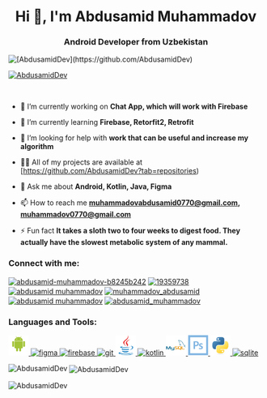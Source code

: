 <h1 align="center">Hi 👋, I'm Abdusamid Muhammadov</h1>
<h3 align="center">Android Developer from Uzbekistan</h3>

<p align="left"> <img src="https://komarev.com/ghpvc/?username=abdusamid07&label=Profile%20views&color=0e75b6&style=flat" alt="[AbdusamidDev](https://github.com/AbdusamidDev)" /> </p>

<p align="left"> <a href="https://github.com/ryo-ma/github-profile-trophy"><img src="https://github-profile-trophy.vercel.app/?username=AbdusamidDev" alt="AbdusamidDev" /></a> </p>

<p align="left"> <a href="https://twitter.com/" target="blank"><img src="https://img.shields.io/twitter/follow/?logo=twitter&style=for-the-badge" alt="" /></a> </p>

- 🔭 I’m currently working on **Chat App, which will work with Firebase**

- 🌱 I’m currently learning **Firebase, Retorfit2, Retrofit**

- 🤝 I’m looking for help with **work that can be useful and increase my algorithm**

- 👨‍💻 All of my projects are available at [https://github.com/AbdusamidDev?tab=repositories)

- 💬 Ask me about **Android, Kotlin, Java, Figma**

- 📫 How to reach me **muhammadovabdusamid0770@gmail.com, muhammadov0770@gmail.com**

- ⚡ Fun fact **It takes a sloth two to four weeks to digest food. They actually have the slowest metabolic system of any mammal.**

<h3 align="left">Connect with me:</h3>
<p align="left">
<a href="https://linkedin.com/in/abdusamid-muhammadov-b8245b242" target="blank"><img align="center" src="https://raw.githubusercontent.com/rahuldkjain/github-profile-readme-generator/master/src/images/icons/Social/linked-in-alt.svg" alt="abdusamid-muhammadov-b8245b242" height="30" width="40" /></a>
<a href="https://stackoverflow.com/users/19359738" target="blank"><img align="center" src="https://raw.githubusercontent.com/rahuldkjain/github-profile-readme-generator/master/src/images/icons/Social/stack-overflow.svg" alt="19359738" height="30" width="40" /></a>
<a href="https://fb.com/abdusamid muhammadov" target="blank"><img align="center" src="https://raw.githubusercontent.com/rahuldkjain/github-profile-readme-generator/master/src/images/icons/Social/facebook.svg" alt="abdusamid muhammadov" height="30" width="40" /></a>
<a href="https://instagram.com/muhammadov_abdusamid" target="blank"><img align="center" src="https://raw.githubusercontent.com/rahuldkjain/github-profile-readme-generator/master/src/images/icons/Social/instagram.svg" alt="muhammadov_abdusamid" height="30" width="40" /></a>
<a href="https://www.hackerrank.com/abdusamid muhammadov" target="blank"><img align="center" src="https://raw.githubusercontent.com/rahuldkjain/github-profile-readme-generator/master/src/images/icons/Social/hackerrank.svg" alt="abdusamid muhammadov" height="30" width="40" /></a>
<a href="https://www.leetcode.com/abdusamid_muhammadov" target="blank"><img align="center" src="https://raw.githubusercontent.com/rahuldkjain/github-profile-readme-generator/master/src/images/icons/Social/leet-code.svg" alt="abdusamid_muhammadov" height="30" width="40" /></a>
</p>

<h3 align="left">Languages and Tools:</h3>
<p align="left"> <a href="https://developer.android.com" target="_blank" rel="noreferrer"> <img src="https://raw.githubusercontent.com/devicons/devicon/master/icons/android/android-original-wordmark.svg" alt="android" width="40" height="40"/> </a> <a href="https://www.figma.com/" target="_blank" rel="noreferrer"> <img src="https://www.vectorlogo.zone/logos/figma/figma-icon.svg" alt="figma" width="40" height="40"/> </a> <a href="https://firebase.google.com/" target="_blank" rel="noreferrer"> <img src="https://www.vectorlogo.zone/logos/firebase/firebase-icon.svg" alt="firebase" width="40" height="40"/> </a> <a href="https://git-scm.com/" target="_blank" rel="noreferrer"> <img src="https://www.vectorlogo.zone/logos/git-scm/git-scm-icon.svg" alt="git" width="40" height="40"/> </a> <a href="https://www.java.com" target="_blank" rel="noreferrer"> <img src="https://raw.githubusercontent.com/devicons/devicon/master/icons/java/java-original.svg" alt="java" width="40" height="40"/> </a> <a href="https://kotlinlang.org" target="_blank" rel="noreferrer"> <img src="https://www.vectorlogo.zone/logos/kotlinlang/kotlinlang-icon.svg" alt="kotlin" width="40" height="40"/> </a> <a href="https://www.mysql.com/" target="_blank" rel="noreferrer"> <img src="https://raw.githubusercontent.com/devicons/devicon/master/icons/mysql/mysql-original-wordmark.svg" alt="mysql" width="40" height="40"/> </a> <a href="https://www.photoshop.com/en" target="_blank" rel="noreferrer"> <img src="https://raw.githubusercontent.com/devicons/devicon/master/icons/photoshop/photoshop-line.svg" alt="photoshop" width="40" height="40"/> </a> <a href="https://www.python.org" target="_blank" rel="noreferrer"> <img src="https://raw.githubusercontent.com/devicons/devicon/master/icons/python/python-original.svg" alt="python" width="40" height="40"/> </a> <a href="https://www.sqlite.org/" target="_blank" rel="noreferrer"> <img src="https://www.vectorlogo.zone/logos/sqlite/sqlite-icon.svg" alt="sqlite" width="40" height="40"/> </a> </p>

<p><img align="left" src="https://github-readme-stats.vercel.app/api/top-langs?username=AbdusamidDev&show_icons=true&locale=en&layout=compact" alt="AbdusamidDev" /></p>

<p>&nbsp;<img align="center" src="https://github-readme-stats.vercel.app/api?username=AbdusamidDev&show_icons=true&locale=en" alt="AbdusamidDev" /></p>

<p><img align="center" src="https://github-readme-streak-stats.herokuapp.com/?user=AbdusamidDev&" alt="AbdusamidDev" /></p>

